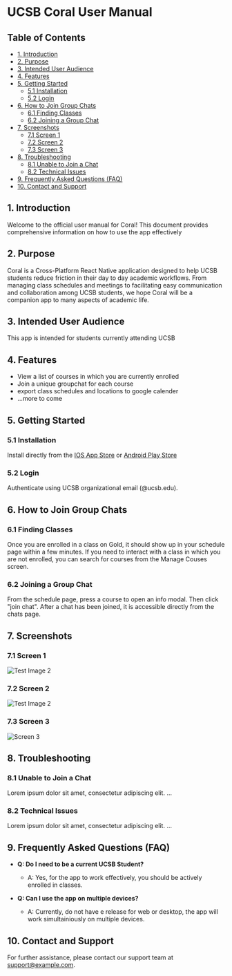 # UCSB Coral User Manual

## Table of Contents

- [1. Introduction](#1-introduction)
- [2. Purpose](#2-purpose)
- [3. Intended User Audience](#3-intended-user-audience)
- [4. Features](#4-features)
- [5. Getting Started](#5-getting-started)
  - [5.1 Installation](#51-installation)
  - [5.2 Login](#52-login)
- [6. How to Join Group Chats](#6-how-to-join-group-chats)
  - [6.1 Finding Classes](#61-finding-classes)
  - [6.2 Joining a Group Chat](#62-joining-a-group-chat)
- [7. Screenshots](#7-screenshots)
  - [7.1 Screen 1](#71-login-screen)
  - [7.2 Screen 2](#72-class-selection)
  - [7.3 Screen 3](#73-group-chat-interface)
- [8. Troubleshooting](#8-troubleshooting)
  - [8.1 Unable to Join a Chat](#81-unable-to-join-a-chat)
  - [8.2 Technical Issues](#82-technical-issues)
- [9. Frequently Asked Questions (FAQ)](#9-frequently-asked-questions-faq)
- [10. Contact and Support](#10-contact-and-support)

## 1. Introduction

Welcome to the official user manual for Coral! This document provides comprehensive information on how to use the app effectively

## 2. Purpose

Coral is a Cross-Platform React Native application designed to help UCSB students reduce friction in their day to day academic workflows. From managing class schedules and meetings to facilitating easy communication and collaboration among UCSB students, we hope Coral will be a companion app to many aspects of academic life.

## 3. Intended User Audience

This app is intended for students currently attending UCSB

## 4. Features

- View a list of courses in which you are currently enrolled
- Join a unique groupchat for each course
- export class schedules and locations to google calender
- ...more to come

## 5. Getting Started

### 5.1 Installation

Install directly from the [IOS App Store](https://google.com) or [Android Play Store](https://google.com)

### 5.2 Login

Authenticate using UCSB organizational email (@ucsb.edu).

## 6. How to Join Group Chats

### 6.1 Finding Classes

Once you are enrolled in a class on Gold, it should show up in your schedule page within a few minutes. If you need to interact with a class in which you are not enrolled, you can search for courses from the Manage Couses screen.

### 6.2 Joining a Group Chat

From the schedule page, press a course to open an info modal. Then click "join chat". After a chat has been joined, it is accessible directly from the chats page.

## 7. Screenshots

### 7.1 Screen 1

![Test Image 2](/team/HW04_image/03.jpg)

### 7.2 Screen 2

![Test Image 2](/team/HW04_image/02.jpg)

### 7.3 Screen 3

![Screen 3](image.png)

## 8. Troubleshooting

### 8.1 Unable to Join a Chat

Lorem ipsum dolor sit amet, consectetur adipiscing elit. ...

### 8.2 Technical Issues

Lorem ipsum dolor sit amet, consectetur adipiscing elit. ...

## 9. Frequently Asked Questions (FAQ)

- **Q: Do I need to be a current UCSB Student?**

  - A: Yes, for the app to work effectively, you should be actively enrolled in classes.

- **Q: Can I use the app on multiple devices?**
  - A: Currently, do not have e release for web or desktop, the app will work simultainiously on multiple devices.

## 10. Contact and Support

For further assistance, please contact our support team at [support@example.com](mailto:support@example.com).
